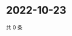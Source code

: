 # 2022-10-23

共 0 条

<!-- BEGIN WEIBO -->
<!-- 最后更新时间 Sun Oct 23 2022 06:02:01 GMT+0800 (China Standard Time) -->

<!-- END WEIBO -->
